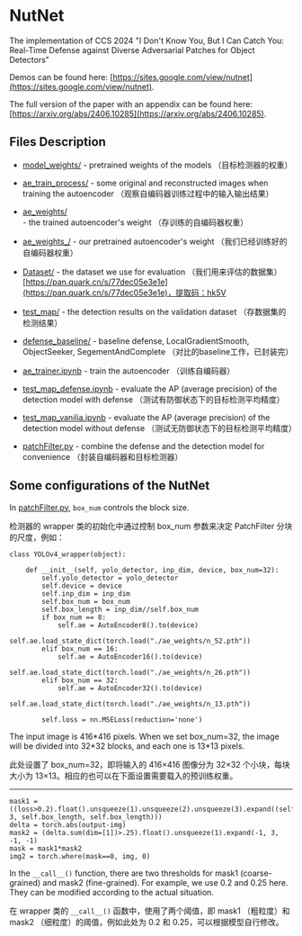 # NutNet
The implementation of CCS 2024 "I Don't Know You, But I Can Catch You: Real-Time Defense against Diverse Adversarial Patches for Object Detectors"

Demos can be found here: [https://sites.google.com/view/nutnet](https://sites.google.com/view/nutnet).

The full version of the paper with an appendix can be found here: [https://arxiv.org/abs/2406.10285](https://arxiv.org/abs/2406.10285).

## Files Description

- [model_weights/](model_weights/) - pretrained weights of the models （目标检测器的权重）
- [ae_train_process/](ae_train_process/) - some original and reconstructed images when training the autoencoder （观察自编码器训练过程中的输入输出结果）
- [ae_weights/](ae_weights/) - the trained autoencoder's weight （存训练的自编码器权重）
- [ae_weights_/](ae_weights_/) - our pretrained autoencoder's weight （我们已经训练好的自编码器权重）
- [Dataset/](Dataset/) - the dataset we use for evaluation （我们用来评估的数据集） [https://pan.quark.cn/s/77dec05e3e1e](https://pan.quark.cn/s/77dec05e3e1e)，提取码：hk5V
- [test_map/](test_map/) - the detection results on the validation dataset （存数据集的检测结果）
- [defense_baseline/](defense_baseline/) - baseline defense, LocalGradientSmooth, ObjectSeeker, SegementAndComplete （对比的baseline工作，已封装完）

- [ae_trainer.ipynb](ae_trainer.ipynb) - train the autoencoder （训练自编码器）
- [test_map_defense.ipynb](test_map_defense.ipynb) - evaluate the AP (average precision) of the detection model with defense （测试有防御状态下的目标检测平均精度）
- [test_map_vanilia.ipynb](test_map_vanilia.ipynb) - evaluate the AP (average precision) of the detection model without defense （测试无防御状态下的目标检测平均精度）
- [patchFilter.py](patchFilter.py) - combine the defense and the detection model for convenience （封装自编码器和目标检测器）

## Some configurations of the NutNet

In [patchFilter.py](patchFilter.py), `box_num` controls the block size. 

检测器的 wrapper 类的初始化中通过控制 box_num 参数来决定 PatchFilter 分块的尺度，例如：

```
class YOLOv4_wrapper(object):

    def __init__(self, yolo_detector, inp_dim, device, box_num=32):
        self.yolo_detector = yolo_detector
        self.device = device
        self.inp_dim = inp_dim
        self.box_num = box_num
        self.box_length = inp_dim//self.box_num
        if box_num == 8:
            self.ae = AutoEncoder8().to(device)
            self.ae.load_state_dict(torch.load("./ae_weights/n_52.pth"))
        elif box_num == 16:
            self.ae = AutoEncoder16().to(device)
            self.ae.load_state_dict(torch.load("./ae_weights/n_26.pth"))
        elif box_num == 32:
            self.ae = AutoEncoder32().to(device)
            self.ae.load_state_dict(torch.load("./ae_weights/n_13.pth"))

        self.loss = nn.MSELoss(reduction='none')
```
The input image is 416\*416 pixels. When we set box_num=32, the image will be divided into 32\*32 blocks, and each one is 13\*13 pixels. 

此处设置了 box_num=32，即将输入的 416×416 图像分为 32×32 个小块，每块大小为 13×13。相应的也可以在下面设置需要载入的预训练权重。

---

```
mask1 = ((loss>0.2).float().unsqueeze(1).unsqueeze(2).unsqueeze(3).expand((self.box_num*self.box_num, 3, self.box_length, self.box_length)))
delta = torch.abs(output-img)
mask2 = (delta.sum(dim=[1])>.25).float().unsqueeze(1).expand(-1, 3, -1, -1)
mask = mask1*mask2
img2 = torch.where(mask==0, img, 0)

```

In the `__call__()` function, there are two thresholds for mask1 (coarse-grained) and mask2 (fine-grained). For example, we use 0.2 and 0.25 here. They can be modified according to the actual situation.

在 wrapper 类的 `__call__()` 函数中，使用了两个阈值，即 mask1 （粗粒度）和 mask2 （细粒度）的阈值，例如此处为 0.2 和 0.25，可以根据模型自行修改。

